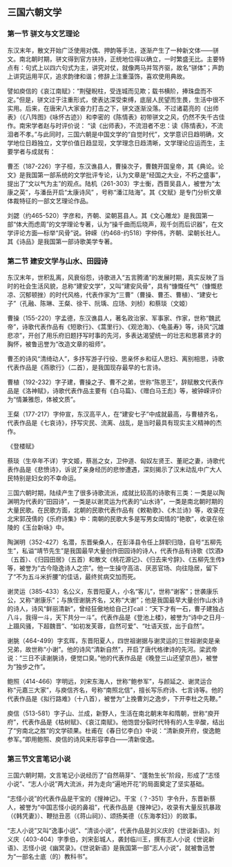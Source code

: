 
## 三国六朝文学

### 第一节 骈文与文艺理论

东汉末年，散文开始广泛使用对偶、押韵等手法，逐渐产生了一种新文体——骈文。南北朝时期，骈文得到官方扶持，正统地位得以确立，一时繁盛无比。主要特点有：句式上以四六句式为主，讲究对仗，就像两马并驾齐驱，故名“骈体”；声韵上讲究运用平仄，追求韵律和谐；修辞上注重藻饰，喜欢使用典故。

譬如庾信的《哀江南赋》：“荆璧睨柱，受连城而见欺；载书横阶，捧珠盘而不定。”但是，骈文过于注重形式，使表达深受束缚，底层人民望而生畏，生活中很不实用。后来，在唐宋八大家奋力打击之下，骈文逐渐没落。不过诸葛亮的《出师表》（《八阵图》《咏怀古迹》）和李密的《陈情表》初带骈文之风，仍然不失千古佳作。南宋学者赵与时评价说： “读《出师表》，不流泪者不忠：读《陈情表》，不流泪者不孝。”与此同时，三国六朝是中国文学的“自觉时代”，文学意识日趋明确，文学地位日趋独立，文学价值日趋显现，文学理念日趋清晰，文学理论应运而生，主要学者与成就有：

曹丕（187-226）字子桓，东汉谯县人，曹操次子，曹魏开国皇帝，其《典论。论文》是我国第一部系统的文学批评专论，认为文章是“经国之大业，不朽之盛事”，提出了“文以气为主”的观点。陆机（261-303）字士衡，西晋吴县人，被誉为“太康之英”，与潘岳开启“太康诗风” ，号称“潘江陆海”。其《文赋》是专门分析文章体裁特征的一部文艺理论作品。

刘勰（约465-520）字彦和，齐朝、梁朝莒县人。其《文心雕龙》是我国第一部“体大而虑周”的文学理论专著，认为“操千曲而后晓声，观千剑而后识器”，在文学评论方面—标举“风骨”说。钟嵘（约468-约518）字仲伟，齐朝、梁朝长社人。其《诗品》是我国第一部诗歌美学专著。

### 第二节 建安文学与山水、田园诗

东汉末年，世积乱离，风衰俗怨，诗歌进入“五言腾涌”的发展时期，真实反映了当时的社会生活风貌，总称“建安文学”，又叫“建安风骨”，具有“慷慨任气”（慷慨悲凉、沉郁顿挫）的时代风格，代表作家为“三曹”（曹操、曹丕、曹植）、“建安七子”（孔融、陈琳、王粲、徐干、阮瑀、应玚、刘桢）和蔡琰（文姬）

曹操（155-220）字孟德，东汉谯县人，著名政治家、军事家、作家，世称“魏武帝”，诗歌代表作品有《短歌行》、《蒿里行》、《观沧海》、《龟虽寿》等，诗风“沉雄悲凉”，开创了用乐府旧题抒写时事的先河，多表达渴望统一的壮志和思慕贤才的胸怀，被鲁迅誉为“改造文章的祖师”。

曹丕的诗风“清绮动人”，多抒写游子行役、思亲怀乡和征人思妇、离别相思，诗歌代表作品是《燕歌行》（二首），是我国现存最早的七言诗。

曹植（192-232）字子建，曹操之子、曹不之弟，世称“陈思王”，辞赋散文代表作品是《洛神赋》，诗歌代表作品主要有《白马篇》、《赠白马王彪》等，被钟嵘评价为“情兼雅怨，体被文质”。

王粲（177-217）字仲宣，东汉高平人，在“建安七子”中成就最高，与曹植齐名，代表作品是《七哀诗》，抒写灾民、流离、战乱，是当时最具有现实主义精神的杰作。

《登楼赋》

蔡琰（生卒年不详）字文姬，蔡邕之女，卫仲道、匈奴左贤王、董祀之妻，诗歌代表作品是《悲愤诗》，诉说了亲身经历的悲惨遭遇，深刻揭示了汉末动乱中广大人民特别是妇女的不幸命运。

三国六朝时期，陆续产生了很多诗歌流派，成就比较高的诗歌有三类：一类是以陶渊明为代表的“田园诗”，一类是以谢灵运为代表的“山水诗”，一类是南北朝时期的大量民歌。在民歌方面，北朝的民歌代表作品有《敕勒歌》、《木兰诗》等，收录在北宋郭茂倩的《乐府诗集》中：南朝的民歌大多是写男女闺情的“艳歌”，收录在徐陵的《玉台新咏》中。

陶渊明（352-427）名潜，东晋柴桑人，在彭泽县令任上辞职归隐，自号“五柳先生”，私谥“靖节先生”是我国最早大量创作田园诗的诗人，代表作品有诗歌《饮酒》（五首）、《归园田居》（五首）和散文《桃花源记》、《归去来兮辞》、《五柳先生传》等，被誉为“古今隐逸诗人之宗”。他一生操守高洁、厌恶官场、向往隐居，留下了“不为五斗米折腰”的佳话，最终贫病交加而死。

谢灵运（385-433）名公义，东晋阳夏人，小名“客儿”，世称“谢客”；世袭康乐公，又称“谢康乐”；与族侄谢朓齐名，又称“大谢”；他是我国最早大量创作山水诗的诗人，诗风“鲜丽清新”，曾经狂傲地给自己打call：“天下才有一石，曹子建独占八斗，我得一斗，天下共分一斗”。代表作品是《登池上楼》，被誉为“诗中之日月··上蹑风骚，下超魏晋”、“如初发芙蓉，自然可爱”、“吐语天拔，出于自然”。

谢朓（464-499）字玄晖，东晋阳夏人，四世祖谢据与谢灵运的三世祖谢奕是亲兄弟，故世称“小谢”。他的诗风“清新自然”，开启了唐代格律诗的先河。梁武帝说：“三日不读谢朓诗，便觉口臭。”他的代表作品是《晚登三山还望京邑》，被誉为“独步之作”。

鲍照（414-466）字明远，刘宋东海人，世称“鲍参军”，与颜延之、谢灵运合称“元嘉三大家”，与庾信齐名，号称“南照北信”，擅长写乐府诗、七言诗等。他的代表作品是《拟行路难》（十八首），被誉为“上挽曹刘之逸步，下开李杜之先鞭。”

庾信（513-581）字子山、兰成，新野人，生活在南北朝末年和隋朝，世称“庾开府”，代表作品是《枯树赋》、《哀江南赋》。他饱尝分裂时代特有的人生辛酸，结出了“穷南北之胜”的文学硕果。杜甫在《春日忆李白》中说：“清新庾开府，俊逸鲍参军。”即用鲍照、庾信的诗风来形容李白——清新俊逸。

### 第三节文言笔记小说

三国六朝时期，文言笔记小说经历了“自然萌芽”、“蓬勃生长”阶段，形成了“志怪小说”、“志人小说”两大流派，并为走向“遍地开花”的局面奠定了坚实基础。

“志怪小说”的代表作品是干宝的《搜神记》。干宝（？-351）字令升，东晋新蔡人，被誉为“中国志怪小说的鼻祖”，代表作品是《搜神记》，收录有大量反抗暴政（《韩凭妻》）、鞭挞丑恶（《蒋山祠》）、颂扬美德（《东海孝妇》）的故事。

“志人小说”又叫“逸事小说”、“清谈小说”，代表作品是刘义庆的《世说新语》。刘义庆（403-404）字季伯，刘宋彭城人，袭封临川王，撰有志人小说《世说新语》、志怪小说《幽冥录》。《世说新语》是我国第一部“志人小说”，就被鲁迅誉为“一部名士底（的）教科书”。